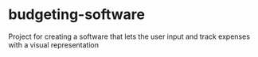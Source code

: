 # budgeting-software
Project for creating a software that lets the user input and track expenses with a visual representation
